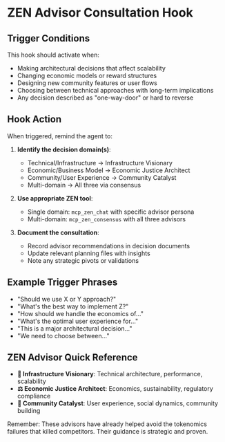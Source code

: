 # ZEN Advisor Consultation Hook

## Trigger Conditions
This hook should activate when:
- Making architectural decisions that affect scalability
- Changing economic models or reward structures  
- Designing new community features or user flows
- Choosing between technical approaches with long-term implications
- Any decision described as "one-way-door" or hard to reverse

## Hook Action
When triggered, remind the agent to:

1. **Identify the decision domain(s)**:
   - Technical/Infrastructure → Infrastructure Visionary
   - Economic/Business Model → Economic Justice Architect
   - Community/User Experience → Community Catalyst
   - Multi-domain → All three via consensus

2. **Use appropriate ZEN tool**:
   - Single domain: `mcp_zen_chat` with specific advisor persona
   - Multi-domain: `mcp_zen_consensus` with all three advisors

3. **Document the consultation**:
   - Record advisor recommendations in decision documents
   - Update relevant planning files with insights
   - Note any strategic pivots or validations

## Example Trigger Phrases
- "Should we use X or Y approach?"
- "What's the best way to implement Z?"
- "How should we handle the economics of..."
- "What's the optimal user experience for..."
- "This is a major architectural decision..."
- "We need to choose between..."

## ZEN Advisor Quick Reference
- **🔧 Infrastructure Visionary**: Technical architecture, performance, scalability
- **⚖️ Economic Justice Architect**: Economics, sustainability, regulatory compliance
- **🎯 Community Catalyst**: User experience, social dynamics, community building

Remember: These advisors have already helped avoid the tokenomics failures that killed competitors. Their guidance is strategic and proven.